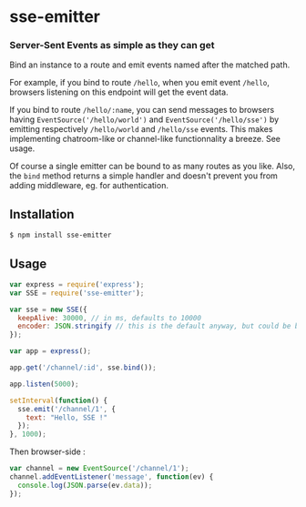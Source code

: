 sse-emitter
===========
### Server-Sent Events as simple as they can get

Bind an instance to a route and emit events named after the matched path.

For example, if you bind to route `/hello`, when you emit event `/hello`, browsers listening on this endpoint will get the event data.

If you bind to route `/hello/:name`, you can send messages to browsers having `EventSource('/hello/world')` and `EventSource('/hello/sse')` by emitting respectively `/hello/world` and `/hello/sse` events. This makes implementing chatroom-like or channel-like functionnality a breeze. See usage.

Of course a single emitter can be bound to as many routes as you like. Also, the `bind` method returns a simple handler and doesn't prevent you from adding middleware, eg. for authentication.

Installation
------------

```bash
$ npm install sse-emitter
```

Usage
-----

```javascript
var express = require('express');
var SSE = require('sse-emitter');

var sse = new SSE({
  keepAlive: 30000, // in ms, defaults to 10000
  encoder: JSON.stringify // this is the default anyway, but could be btoa(), ...
});

var app = express();

app.get('/channel/:id', sse.bind());

app.listen(5000);

setInterval(function() {
  sse.emit('/channel/1', {
    text: "Hello, SSE !"
  });
}, 1000);

```

Then browser-side :

```javascript
var channel = new EventSource('/channel/1');
channel.addEventListener('message', function(ev) {
  console.log(JSON.parse(ev.data));
});
```
